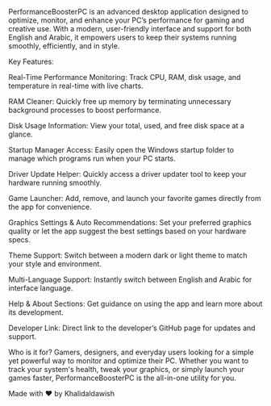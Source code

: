 PerformanceBoosterPC is an advanced desktop application designed to optimize, monitor, and enhance your PC’s performance for gaming and creative use. With a modern, user-friendly interface and support for both English and Arabic, it empowers users to keep their systems running smoothly, efficiently, and in style.

Key Features:

Real-Time Performance Monitoring:
Track CPU, RAM, disk usage, and temperature in real-time with live charts.

RAM Cleaner:
Quickly free up memory by terminating unnecessary background processes to boost performance.

Disk Usage Information:
View your total, used, and free disk space at a glance.

Startup Manager Access:
Easily open the Windows startup folder to manage which programs run when your PC starts.

Driver Update Helper:
Quickly access a driver updater tool to keep your hardware running smoothly.

Game Launcher:
Add, remove, and launch your favorite games directly from the app for convenience.

Graphics Settings & Auto Recommendations:
Set your preferred graphics quality or let the app suggest the best settings based on your hardware specs.

Theme Support:
Switch between a modern dark or light theme to match your style and environment.

Multi-Language Support:
Instantly switch between English and Arabic for interface language.

Help & About Sections:
Get guidance on using the app and learn more about its development.

Developer Link:
Direct link to the developer’s GitHub page for updates and support.

Who is it for?
Gamers, designers, and everyday users looking for a simple yet powerful way to monitor and optimize their PC. Whether you want to track your system's health, tweak your graphics, or simply launch your games faster, PerformanceBoosterPC is the all-in-one utility for you.

Made with ❤️ by Khalidaldawish
